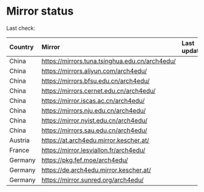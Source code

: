 <script src="./time.js"></script>
# Mirror status
Last check: <script type="text/javascript">localize(1710217418.8528197);</script>

|Country|Mirror|Last update|
|:------|:-----|:----------|
|China|https://mirrors.tuna.tsinghua.edu.cn/arch4edu/|<script type="text/javascript">localize(1710182031);</script>|
|China|https://mirrors.aliyun.com/arch4edu/|<script type="text/javascript">localize(1710182031);</script>|
|China|https://mirrors.bfsu.edu.cn/arch4edu/|<script type="text/javascript">localize(1710182031);</script>|
|China|https://mirrors.cernet.edu.cn/arch4edu/|<script type="text/javascript">localize(1710182031);</script>|
|China|https://mirror.iscas.ac.cn/arch4edu/|<script type="text/javascript">localize(1710182031);</script>|
|China|https://mirrors.nju.edu.cn/arch4edu/|<script type="text/javascript">localize(1710182031);</script>|
|China|https://mirror.nyist.edu.cn/arch4edu/|<script type="text/javascript">localize(1710182031);</script>|
|China|https://mirrors.sau.edu.cn/arch4edu/|<script type="text/javascript">localize(1710182031);</script>|
|Austria|https://at.arch4edu.mirror.kescher.at/|<script type="text/javascript">localize(1710182031);</script>|
|France|https://mirror.lesviallon.fr/arch4edu/|<script type="text/javascript">localize(1710182031);</script>|
|Germany|https://pkg.fef.moe/arch4edu/|<script type="text/javascript">localize(1710182031);</script>|
|Germany|https://de.arch4edu.mirror.kescher.at/|<script type="text/javascript">localize(1710182031);</script>|
|Germany|https://mirror.sunred.org/arch4edu/|<script type="text/javascript">localize(1710182031);</script>|

<script src="./tablefilter/tablefilter.js"></script>
<script src="./table.js"></script>